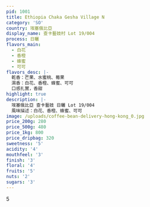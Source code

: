 ```yaml
---
pid: 1001
title: Ethiopia Chaka Gesha Village N
category: 'SO'
country: 埃塞俄比亞
display_name: 查卡藝妓村 Lot 19/004
process: 日曬
flavors_main:
  - 白花
  - 香橙
  - 蜂蜜
  - 可可
flavors_desc: |-
  乾香：芒果、水蜜桃、莓果
  濕香：白花、香橙、蜂蜜、可可
  口感扎實，香甜
highlight: true
description: |-
  埃塞俄比亞 查卡藝妓 日曬 Lot 19/004
  風味描述：白花、香橙、蜂蜜、可可
image: /uploads/coffee-bean-delivery-hong-kong_0.jpg
price_200g: 280
price_500g: 480
price_1kg: 800
price_dripbag: 320
sweetness: '5'
acidity: '4'
mouthfeel: '3'
finish: '3'
floral: '4'
fruits: '5'
nuts: '2'
sugars: '3'
---
```


5
